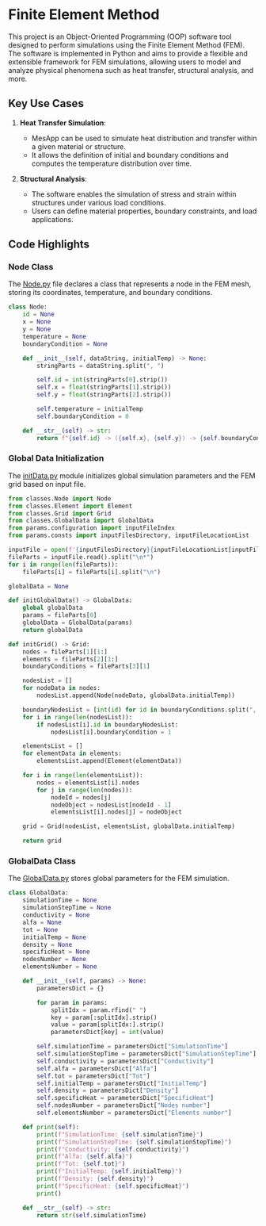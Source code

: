 # Finite Element Method

This project is an Object-Oriented Programming (OOP) software tool designed to perform simulations using the Finite Element Method (FEM). The software is implemented in Python and aims to provide a flexible and extensible framework for FEM simulations, allowing users to model and analyze physical phenomena such as heat transfer, structural analysis, and more.

## Key Use Cases

1. **Heat Transfer Simulation**:
   - MesApp can be used to simulate heat distribution and transfer within a given material or structure.
   - It allows the definition of initial and boundary conditions and computes the temperature distribution over time.

2. **Structural Analysis**:
   - The software enables the simulation of stress and strain within structures under various load conditions.
   - Users can define material properties, boundary constraints, and load applications.

## Code Highlights

### Node Class

The [Node.py](https://github.com/michal7954/MesApp/blob/main/src/classes/Node.py) file declares a class that represents a node in the FEM mesh, storing its coordinates, temperature, and boundary conditions.

```python
class Node:
    id = None
    x = None
    y = None
    temperature = None
    boundaryCondition = None

    def __init__(self, dataString, initialTemp) -> None:
        stringParts = dataString.split(", ")

        self.id = int(stringParts[0].strip())
        self.x = float(stringParts[1].strip())
        self.y = float(stringParts[2].strip())

        self.temperature = initialTemp
        self.boundaryCondition = 0

    def __str__(self) -> str:
        return f"{self.id} -> ({self.x}, {self.y}) -> {self.boundaryCondition}"
```

### Global Data Initialization

The [initData.py](https://github.com/michal7954/MesApp/blob/main/src/modules/initData.py) module initializes global simulation parameters and the FEM grid based on input file.

```python
from classes.Node import Node
from classes.Element import Element
from classes.Grid import Grid
from classes.GlobalData import GlobalData
from params.configuration import inputFileIndex
from params.consts import inputFilesDirectory, inputFileLocationList

inputFile = open(f'{inputFilesDirectory}{inputFileLocationList[inputFileIndex]}', "r")
fileParts = inputFile.read().split("\n*")
for i in range(len(fileParts)):
    fileParts[i] = fileParts[i].split("\n")

globalData = None

def initGlobalData() -> GlobalData:
    global globalData
    params = fileParts[0]
    globalData = GlobalData(params)
    return globalData

def initGrid() -> Grid:
    nodes = fileParts[1][1:]
    elements = fileParts[2][1:]
    boundaryConditions = fileParts[3][1]

    nodesList = []
    for nodeData in nodes:
        nodesList.append(Node(nodeData, globalData.initialTemp))

    boundaryNodesList = [int(id) for id in boundaryConditions.split(", ")]
    for i in range(len(nodesList)):
        if nodesList[i].id in boundaryNodesList:
            nodesList[i].boundaryCondition = 1

    elementsList = []
    for elementData in elements:
        elementsList.append(Element(elementData))

    for i in range(len(elementsList)):
        nodes = elementsList[i].nodes
        for j in range(len(nodes)):
            nodeId = nodes[j]
            nodeObject = nodesList[nodeId - 1]
            elementsList[i].nodes[j] = nodeObject

    grid = Grid(nodesList, elementsList, globalData.initialTemp)

    return grid
```

### GlobalData Class

The [GlobalData.py](https://github.com/michal7954/MesApp/blob/main/src/classes/GlobalData.py) stores global parameters for the FEM simulation.

```python
class GlobalData:
    simulationTime = None
    simulationStepTime = None
    conductivity = None
    alfa = None
    tot = None
    initialTemp = None
    density = None
    specificHeat = None
    nodesNumber = None
    elementsNumber = None

    def __init__(self, params) -> None:
        parametersDict = {}

        for param in params:
            splitIdx = param.rfind(" ")
            key = param[:splitIdx].strip()
            value = param[splitIdx:].strip()
            parametersDict[key] = int(value)

        self.simulationTime = parametersDict["SimulationTime"]
        self.simulationStepTime = parametersDict["SimulationStepTime"]
        self.conductivity = parametersDict["Conductivity"]
        self.alfa = parametersDict["Alfa"]
        self.tot = parametersDict["Tot"]
        self.initialTemp = parametersDict["InitialTemp"]
        self.density = parametersDict["Density"]
        self.specificHeat = parametersDict["SpecificHeat"]
        self.nodesNumber = parametersDict["Nodes number"]
        self.elementsNumber = parametersDict["Elements number"]

    def print(self):
        print(f"SimulationTime: {self.simulationTime}")
        print(f"SimulationStepTime: {self.simulationStepTime}")
        print(f"Conductivity: {self.conductivity}")
        print(f"Alfa: {self.alfa}")
        print(f"Tot: {self.tot}")
        print(f"InitialTemp: {self.initialTemp}")
        print(f"Density: {self.density}")
        print(f"SpecificHeat: {self.specificHeat}")
        print()

    def __str__(self) -> str:
        return str(self.simulationTime)
```
